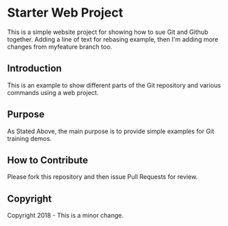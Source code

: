 # Starter Web Project

This is a simple website project for showing how to sue Git and Github together. Adding a line of text for rebasing example, then I'm adding more changes from myfeature branch too.

## Introduction

This is an example to show different parts of the Git repository and various commands using a web project.

## Purpose
As Stated Above, the main purpose is to provide simple examples for Git training demos.

## How to Contribute

Please fork this repository and then issue Pull Requests for review.

## Copyright

Copyright 2018 - This is a minor change.